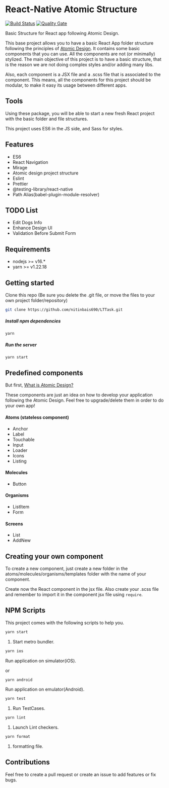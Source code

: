 # React-Native Atomic Structure
[![Build Status](https://travis-ci.org/Rulox/react-atomic-structure.svg?branch=master)](https://travis-ci.org/Rulox/react-atomic-structure)
[![Quality Gate](https://sonarcloud.io/api/project_badges/measure?project=Rulox_react-atomic-structure&metric=alert_status)](https://sonarcloud.io/dashboard?id=Rulox_react-atomic-structure)


Basic Structure for React app following Atomic Design.

This base project allows you to have a basic React App folder structure following the principles of [Atomic Design](http://bradfrost.com/blog/post/atomic-web-design/).
It contains some basic components that you can use. All the components are not (or minimally) stylized. The main objective
of this project is to have a basic structure, that is the reason we are not doing complex styles and/or adding many libs.

Also, each component is a JSX file and a .scss file that is associated to the component. This means, all the 
components for this project should be modular, to make it easy its usage between different apps.

## Tools

Using these package, you will be able to start a new fresh React project with the basic folder and file structures.

This project uses ES6 in the JS side, and Sass for styles. 

## Features

* ES6
* React Navigation
* Mirage
* Atomic design project structure
* Eslint
* Prettier
* @testing-library/react-native
* Path Alias(babel-plugin-module-resolver)


## TODO List
* Edit Dogs Info
* Enhance Design UI
* Validation Before Submit Form

## Requirements
* nodejs >= v16.*
* yarn >= v1.22.18


## Getting started

Clone this repo (Be sure you delete the .git file, or move the files to your own project folder/repository)
```bash
git clone https://github.com/nitinbais690/LTTask.git
```

##### Install npm dependencies
```bash
yarn
```

##### Run the server 
```bash
yarn start
```

## Predefined components
But first, [What is Atomic Design?](http://bradfrost.com/blog/post/atomic-web-design/)

These components are just an idea on how to develop your application following the Atomic Design. Feel free to upgrade/delete them in order to do your own app!

#### Atoms (stateless component)
* Anchor
* Label
* Touchable
* Input
* Loader
* Icons
* Listing


#### Molecules
* Button

#### Organisms
* ListItem
* Form

#### Screens
* List
* AddNew

## Creating your own component

To create a new component, just create a new folder in the atoms/molecules/organisms/templates folder with the
name of your component.

Create now the React component in the jsx file. Also create your .scss file and remember to import it in the component jsx file using `require`.

## NPM Scripts
This project comes with the following scripts to help you.


```bash
yarn start
```
1. Start metro bundler.

```bash
yarn ios 
```
Run application on simulator(iOS).

or 

```bash
yarn android 
```
Run application on emulator(Android).


```bash
yarn test
```
1. Run TestCases.

```bash
yarn lint
```
1. Launch Lint checkers.

```bash
yarn format
```
1. formatting file.

## Contributions
Feel free to create a pull request or create an issue to add features or fix bugs.
